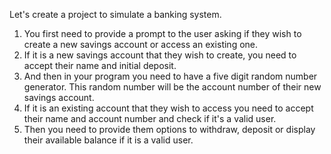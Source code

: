 Let's create a project to simulate a banking system.

1. You first need to provide a prompt to the user asking if they wish to create a new savings account or access an existing one.
2. If it is a new savings account that they wish to create, you need to accept their name and initial deposit.
3. And then in your program you need to have a five digit random number generator. This random number will be the account number of their new savings account.
4. If it is an existing account that they wish to access you need to accept their name and account number and check if it's a valid user.
5. Then you need to provide them options to withdraw, deposit or display their available balance if it is a valid user.
